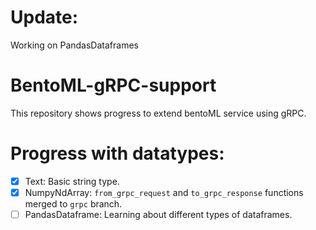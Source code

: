 # Update:
Working on PandasDataframes

# BentoML-gRPC-support
This repository shows progress to extend bentoML service using gRPC.

# Progress with datatypes:
- [x] Text: Basic string type.
- [X] NumpyNdArray: `from_grpc_request` and `to_grpc_response` functions merged to `grpc` branch.
- [ ] PandasDataframe: Learning about different types of dataframes.
